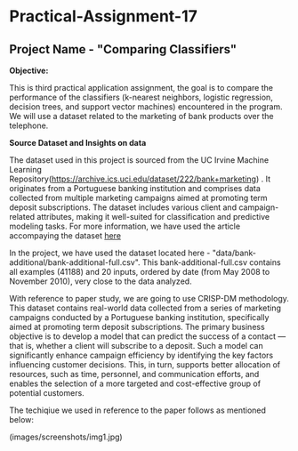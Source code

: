 # Practical-Assignment-17

## Project Name - "Comparing Classifiers"

**Objective:**

This is third practical application assignment, the goal is to compare the performance of the classifiers (k-nearest neighbors, logistic regression, decision trees, and support vector machines) encountered in the program. We will use a dataset related to the marketing of bank products over the telephone.

**Source Dataset and Insights on data**

The dataset used in this project is sourced from the UC Irvine Machine Learning Repository(https://archive.ics.uci.edu/dataset/222/bank+marketing) . It originates from a Portuguese banking institution and comprises data collected from multiple marketing campaigns aimed at promoting term deposit subscriptions. The dataset includes various client and campaign-related attributes, making it well-suited for classification and predictive modeling tasks. For more information, we have used the article accompaying the dataset [here](https://github.com/PoojaSinha8809/Practical-Assignment-17/blob/main/CRISP-DM-BANK.pdf)

In the project, we have used the dataset located here - "data/bank-additional/bank-additional-full.csv". This bank-additional-full.csv contains all examples (41188) and 20 inputs, ordered by date (from May 2008 to November 2010), very close to the data analyzed. 

With reference to paper study, we are going to use CRISP-DM methodology. This dataset contains real-world data collected from a series of marketing campaigns conducted by a Portuguese banking institution, specifically aimed at promoting term deposit subscriptions. The primary business objective is to develop a model that can predict the success of a contact — that is, whether a client will subscribe to a deposit. Such a model can significantly enhance campaign efficiency by identifying the key factors influencing customer decisions. This, in turn, supports better allocation of resources, such as time, personnel, and communication efforts, and enables the selection of a more targeted and cost-effective group of potential customers.

The techiqiue we used in reference to the paper follows as mentioned below: 

(images/screenshots/img1.jpg)
